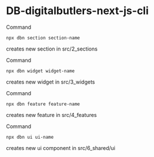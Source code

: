 # DB-digitalbutlers-next-js-cli

Command
```
npx dbn section section-name
```
creates new section in src/2_sections

Command
```
npx dbn widget widget-name
```
creates new widget in src/3_widgets

Command
```
npx dbn feature feature-name
```
creates new feature in src/4_features

Command
```
npx dbn ui ui-name
```
creates new ui component in src/6_shared/ui